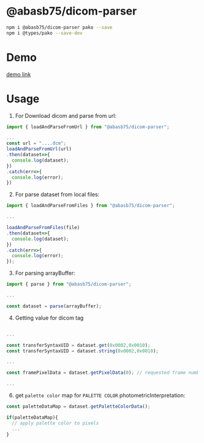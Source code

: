 # @abasb75/dicom-parser

```sh
npm i @abasb75/dicom-parser pako --save
npm i @types/pako --save-dev
```

# Demo

<a href="https://abasb75.github.io/dicom-parser/">demo link</a>

# Usage

1. For Download dicom and parse from url:

```javascript
import { loadAndParseFromUrl } from "@abasb75/dicom-parser";

...
const url = "....dcm";
loadAndParseFromUrl(url)
.then(dataset=>{
  console.log(dataset);
})
.catch(err=>{
  console.log(error);
})

```


2. For parse dataset from local files:

```javascript
import { loadAndParseFromFiles } from "@abasb75/dicom-parser";

...

loadAndParseFromFiles(file)
.then(dataset=>{
  console.log(dataset);
})
.catch(err=>{
  console.log(error);
});

```

3. For parsing arrayBuffer:

```javascript
import { parse } from "@abasb75/dicom-parser";

...

const dataset = parse(arrayBuffer);

```


4. Getting value for dicom tag

```javascript

...

const transferSyntaxUID = dataset.get(0x0002,0x0010);
const transferSyntaxUID = dataset.string(0x0002,0x0010);

...

const framePixelData = dataset.getPixelData(0); // requested frame number

...

```

6. get `palette color` map for `PALETTE COLOR` photometricInterpretation:

```js
const paletteDataMap = dataset.getPaletteColorData();

if(paletteDataMap){
  // apply palette color to pixels
  ...
}

````
